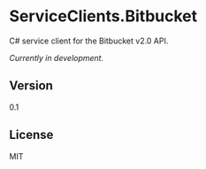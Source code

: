 ServiceClients.Bitbucket
========================

C# service client for the Bitbucket v2.0 API.

*Currently in development.*

Version
-

0.1

License
-

MIT


